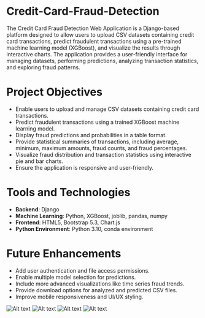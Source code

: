 # Credit-Card-Fraud-Detection

The Credit Card Fraud Detection Web Application is a Django-based platform designed to allow users to upload CSV datasets containing credit card transactions, predict fraudulent transactions using a pre-trained machine learning model (XGBoost), and visualize the results through interactive charts. The application provides a user-friendly interface for managing datasets, performing predictions, analyzing transaction statistics, and exploring fraud patterns.

# Project Objectives

* Enable users to upload and manage CSV datasets containing credit card transactions.
* Predict fraudulent transactions using a trained XGBoost machine learning model.
* Display fraud predictions and probabilities in a table format.
* Provide statistical summaries of transactions, including average, minimum, maximum amounts, fraud counts, and fraud percentages.
* Visualize fraud distribution and transaction statistics using interactive pie and bar charts.
* Ensure the application is responsive and user-friendly.


# Tools and Technologies

* **Backend**: Django 
* **Machine Learning**: Python, XGBoost, joblib, pandas, numpy
* **Frontend**: HTML5, Bootstrap 5.3, Chart.js
* **Python Environment**: Python 3.10, conda environment

# Future Enhancements

* Add user authentication and file access permissions.
* Enable multiple model selection for predictions.
* Include more advanced visualizations like time series fraud trends.
* Provide download options for analyzed and predicted CSV files.
* Improve mobile responsiveness and UI/UX styling.

![Alt text](screenshot.png)
![Alt text](screenshot.png)
![Alt text](screenshot.png)
![Alt text](screenshot.png)


